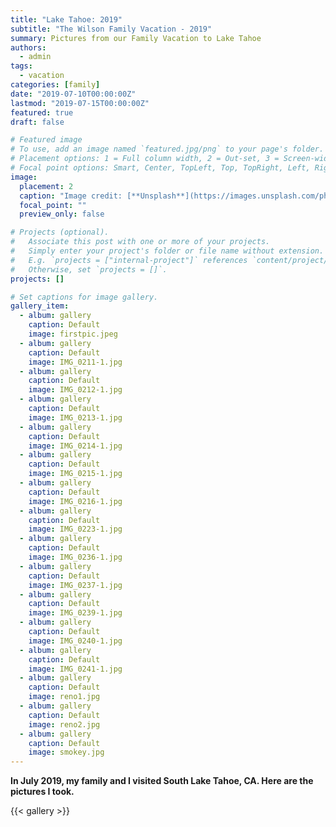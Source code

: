 ```yaml
---
title: "Lake Tahoe: 2019"
subtitle: "The Wilson Family Vacation - 2019"
summary: Pictures from our Family Vacation to Lake Tahoe
authors:
  - admin
tags:
  - vacation
categories: [family]
date: "2019-07-10T00:00:00Z"
lastmod: "2019-07-15T00:00:00Z"
featured: true
draft: false

# Featured image
# To use, add an image named `featured.jpg/png` to your page's folder.
# Placement options: 1 = Full column width, 2 = Out-set, 3 = Screen-width
# Focal point options: Smart, Center, TopLeft, Top, TopRight, Left, Right, BottomLeft, Bottom, BottomRight
image:
  placement: 2
  caption: "Image credit: [**Unsplash**](https://images.unsplash.com/photo-1487253031786-9989fcd7bb73?ixlib=rb-1.2.1&ixid=eyJhcHBfaWQiOjEyMDd9&auto=format&fit=crop&w=800&q=60)"
  focal_point: ""
  preview_only: false

# Projects (optional).
#   Associate this post with one or more of your projects.
#   Simply enter your project's folder or file name without extension.
#   E.g. `projects = ["internal-project"]` references `content/project/deep-learning/index.md`.
#   Otherwise, set `projects = []`.
projects: []

# Set captions for image gallery.
gallery_item:
  - album: gallery
    caption: Default
    image: firstpic.jpeg
  - album: gallery
    caption: Default
    image: IMG_0211-1.jpg
  - album: gallery
    caption: Default
    image: IMG_0212-1.jpg
  - album: gallery
    caption: Default
    image: IMG_0213-1.jpg
  - album: gallery
    caption: Default
    image: IMG_0214-1.jpg
  - album: gallery
    caption: Default
    image: IMG_0215-1.jpg
  - album: gallery
    caption: Default
    image: IMG_0216-1.jpg
  - album: gallery
    caption: Default
    image: IMG_0223-1.jpg
  - album: gallery
    caption: Default
    image: IMG_0236-1.jpg
  - album: gallery
    caption: Default
    image: IMG_0237-1.jpg
  - album: gallery
    caption: Default
    image: IMG_0239-1.jpg
  - album: gallery
    caption: Default
    image: IMG_0240-1.jpg
  - album: gallery
    caption: Default
    image: IMG_0241-1.jpg
  - album: gallery
    caption: Default
    image: reno1.jpg
  - album: gallery
    caption: Default
    image: reno2.jpg
  - album: gallery
    caption: Default
    image: smokey.jpg
---
```


**In July 2019, my family and I visited South Lake Tahoe, CA. Here are the pictures I took.**

{{< gallery >}}
